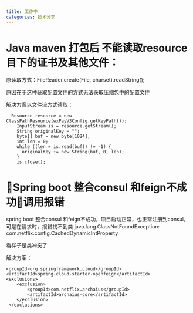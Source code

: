 ```yaml
---
title: 工作中
categories: 技术分享    
---
```

# Java maven 打包后 不能读取resource目下的证书及其他文件：
原读取方式：FileReader.create(File, charset).readString();      

原因在于这种获取配置文件的方式无法获取压缩包中的配置文件   

解决方案以文件流方式读取：

```
  Resource resource = new ClassPathResource(wxPayV3Config.getKeyPath());
    InputStream is = resource.getStream();
    String originalKey = "";
    byte[] buf = new byte[1024];
    int len = 0;
    while ((len = is.read(buf)) != -1) {
      originalKey += new String(buf, 0, len);
    }
    is.close();

```


# Spring boot 整合consul 和feign不成功调用报错

spring boot  整合consul 和feign不成功，项目启动正常，也正常注册到consul，可是在请求时，报错找不到类
java.lang.ClassNotFoundException: com.netflix.config.CachedDynamicIntProperty

看样子是类冲突了  

解决方案：
```
<groupId>org.springframework.cloud</groupId> 
<artifactId>spring-cloud-starter-openfeign</artifactId> 
<exclusions> 
	<exclusion> 
		<groupId>com.netflix.archaius</groupId> 
		<artifactId>archaius-core</artifactId> 
	</exclusion>
 </exclusions>

```




